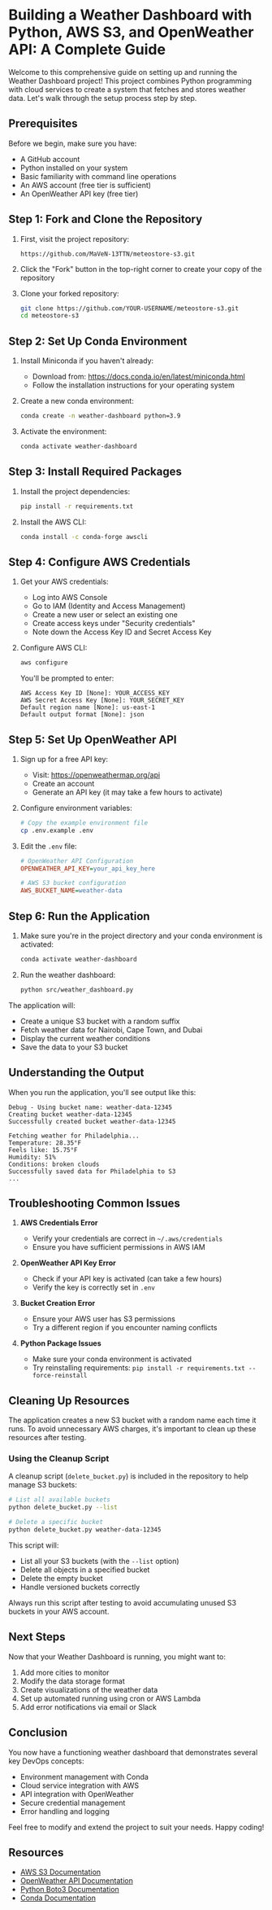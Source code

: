 # Building a Weather Dashboard with Python, AWS S3, and OpenWeather API: A Complete Guide

Welcome to this comprehensive guide on setting up and running the Weather Dashboard project! This project combines Python programming with cloud services to create a system that fetches and stores weather data. Let's walk through the setup process step by step.

## Prerequisites

Before we begin, make sure you have:
- A GitHub account
- Python installed on your system
- Basic familiarity with command line operations
- An AWS account (free tier is sufficient)
- An OpenWeather API key (free tier)

## Step 1: Fork and Clone the Repository

1. First, visit the project repository:
   ```
   https://github.com/MaVeN-13TTN/meteostore-s3.git
   ```

2. Click the "Fork" button in the top-right corner to create your copy of the repository

3. Clone your forked repository:
   ```bash
   git clone https://github.com/YOUR-USERNAME/meteostore-s3.git
   cd meteostore-s3
   ```

## Step 2: Set Up Conda Environment

1. Install Miniconda if you haven't already:
   - Download from: https://docs.conda.io/en/latest/miniconda.html
   - Follow the installation instructions for your operating system

2. Create a new conda environment:
   ```bash
   conda create -n weather-dashboard python=3.9
   ```

3. Activate the environment:
   ```bash
   conda activate weather-dashboard
   ```

## Step 3: Install Required Packages

1. Install the project dependencies:
   ```bash
   pip install -r requirements.txt
   ```

2. Install the AWS CLI:
   ```bash
   conda install -c conda-forge awscli
   ```

## Step 4: Configure AWS Credentials

1. Get your AWS credentials:
   - Log into AWS Console
   - Go to IAM (Identity and Access Management)
   - Create a new user or select an existing one
   - Create access keys under "Security credentials"
   - Note down the Access Key ID and Secret Access Key

2. Configure AWS CLI:
   ```bash
   aws configure
   ```
   You'll be prompted to enter:
   ```
   AWS Access Key ID [None]: YOUR_ACCESS_KEY
   AWS Secret Access Key [None]: YOUR_SECRET_KEY
   Default region name [None]: us-east-1
   Default output format [None]: json
   ```

## Step 5: Set Up OpenWeather API

1. Sign up for a free API key:
   - Visit: https://openweathermap.org/api
   - Create an account
   - Generate an API key (it may take a few hours to activate)

2. Configure environment variables:
   ```bash
   # Copy the example environment file
   cp .env.example .env
   ```

3. Edit the `.env` file:
   ```ini
   # OpenWeather API Configuration
   OPENWEATHER_API_KEY=your_api_key_here

   # AWS S3 bucket configuration
   AWS_BUCKET_NAME=weather-data
   ```

## Step 6: Run the Application

1. Make sure you're in the project directory and your conda environment is activated:
   ```bash
   conda activate weather-dashboard
   ```

2. Run the weather dashboard:
   ```bash
   python src/weather_dashboard.py
   ```

The application will:
- Create a unique S3 bucket with a random suffix
- Fetch weather data for Nairobi, Cape Town, and Dubai
- Display the current weather conditions
- Save the data to your S3 bucket

## Understanding the Output

When you run the application, you'll see output like this:
```
Debug - Using bucket name: weather-data-12345
Creating bucket weather-data-12345
Successfully created bucket weather-data-12345

Fetching weather for Philadelphia...
Temperature: 28.35°F
Feels like: 15.75°F
Humidity: 51%
Conditions: broken clouds
Successfully saved data for Philadelphia to S3
...
```

## Troubleshooting Common Issues

1. **AWS Credentials Error**
   - Verify your credentials are correct in `~/.aws/credentials`
   - Ensure you have sufficient permissions in AWS IAM

2. **OpenWeather API Key Error**
   - Check if your API key is activated (can take a few hours)
   - Verify the key is correctly set in `.env`

3. **Bucket Creation Error**
   - Ensure your AWS user has S3 permissions
   - Try a different region if you encounter naming conflicts

4. **Python Package Issues**
   - Make sure your conda environment is activated
   - Try reinstalling requirements: `pip install -r requirements.txt --force-reinstall`

## Cleaning Up Resources

The application creates a new S3 bucket with a random name each time it runs. To avoid unnecessary AWS charges, it's important to clean up these resources after testing.

### Using the Cleanup Script

A cleanup script (`delete_bucket.py`) is included in the repository to help manage S3 buckets:

```bash
# List all available buckets
python delete_bucket.py --list

# Delete a specific bucket
python delete_bucket.py weather-data-12345
```

This script will:
- List all your S3 buckets (with the `--list` option)
- Delete all objects in a specified bucket
- Delete the empty bucket
- Handle versioned buckets correctly

Always run this script after testing to avoid accumulating unused S3 buckets in your AWS account.

## Next Steps

Now that your Weather Dashboard is running, you might want to:
1. Add more cities to monitor
2. Modify the data storage format
3. Create visualizations of the weather data
4. Set up automated running using cron or AWS Lambda
5. Add error notifications via email or Slack

## Conclusion

You now have a functioning weather dashboard that demonstrates several key DevOps concepts:
- Environment management with Conda
- Cloud service integration with AWS
- API integration with OpenWeather
- Secure credential management
- Error handling and logging

Feel free to modify and extend the project to suit your needs. Happy coding!

## Resources

- [AWS S3 Documentation](https://docs.aws.amazon.com/s3/index.html)
- [OpenWeather API Documentation](https://openweathermap.org/api)
- [Python Boto3 Documentation](https://boto3.amazonaws.com/v1/documentation/api/latest/index.html)
- [Conda Documentation](https://docs.conda.io/)
